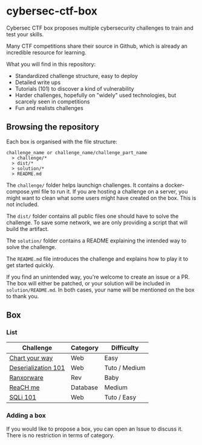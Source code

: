 # cybersec-ctf-box
Cybersec CTF box proposes multiple cybersecurity challenges to train and test your skills.

Many CTF competitions share their source in Github, which is already an incredible resource for learning.

What you will find in this repository:
* Standardized challenge structure, easy to deploy
* Detailed write ups
* Tutorials (101) to discover a kind of vulnerability
* Harder challenges, hopefully on "widely" used technologies, but scarcely seen in competitions
* Fun and realists challenges

## Browsing the repository
Each box is organised with the file structure:
```
challenge_name or challenge_name/challenge_part_name
  > challenge/*
  > dist/*
  > solution/*
  > README.md
```

The `challenge/` folder helps launchign challenges.
It contains a docker-compose.yml file to run it.
If you are hosting a challenge on a server, you might want to clean what some users might have created on the box. This is not included.

The `dist/` folder contains all public files one should have to solve the challenge.
To save some network, we are only providing a script that will build the artifact.

The `solution/` folder contains a README explaining the intended way to solve the challenge.

The `README.md` file introduces the challenge and explains how to play it to get started quickly.

If you find an unintended way, you're welcome to create an issue or a PR.
The box will either be patched, or your solution will be included in `solution/README.md`.
In both cases, your name will be mentioned on the box to thank you.

## Box
### List
| Challenge | Category | Difficulty |
| --------- | -------- | ---------- |
| [Chart your way](https://github.com/yohannj/cybersec-ctf-box/chart_your_way) | Web | Easy |
| [Deserialization 101](https://github.com/yohannj/cybersec-ctf-box/deserialization101) | Web | Tuto / Medium |
| [Ranxorware](https://github.com/yohannj/cybersec-ctf-box/ranxorware) | Rev | Baby |
| [ReaCH me](https://github.com/yohannj/cybersec-ctf-box/reaCH_me) | Database | Medium |
| [SQLi 101](https://github.com/yohannj/cybersec-ctf-box/sqli101) | Web | Tuto / Easy |

### Adding a box
If you would like to propose a box, you can open an Issue to discuss it.
There is no restriction in terms of category.
